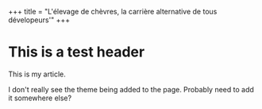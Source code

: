 +++
title = "L'élevage de chèvres, la carrière alternative de tous dévelopeurs'"
+++

# This is a test header


This is my article.

I don't really see the theme being added to the page. Probably need to add it somewhere else?
